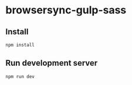 # browsersync-gulp-sass

## Install


```sh
npm install
```

Run development server
--------------

```sh
npm run dev
```
